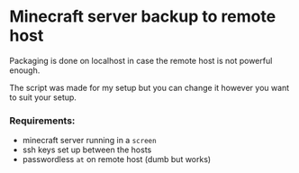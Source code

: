 # Minecraft server backup to remote host
Packaging is done on localhost in case the remote host is not powerful enough.

The script was made for my setup but you can change it however you want to suit your setup.
### Requirements:
* minecraft server running in a `screen`
* ssh keys set up between the hosts
* passwordless `at` on remote host (dumb but works)
